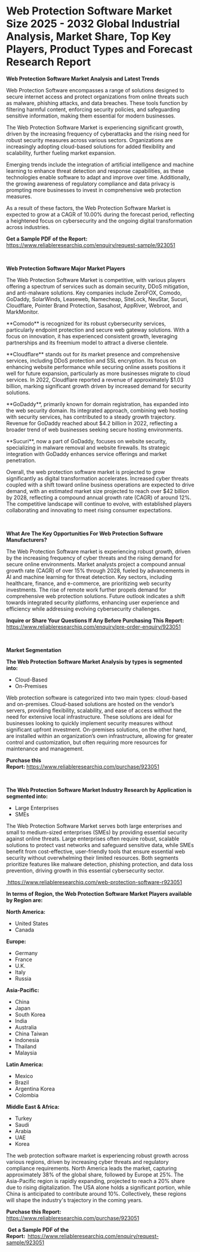 <p><h1>Web Protection Software Market Size 2025 - 2032 Global Industrial Analysis, Market Share, Top Key Players, Product Types and Forecast Research Report</h1></p><p><strong>Web Protection Software Market Analysis and Latest Trends</strong></p>
<p><p>Web Protection Software encompasses a range of solutions designed to secure internet access and protect organizations from online threats such as malware, phishing attacks, and data breaches. These tools function by filtering harmful content, enforcing security policies, and safeguarding sensitive information, making them essential for modern businesses. </p><p>The Web Protection Software Market is experiencing significant growth, driven by the increasing frequency of cyberattacks and the rising need for robust security measures across various sectors. Organizations are increasingly adopting cloud-based solutions for added flexibility and scalability, further fueling market expansion. </p><p>Emerging trends include the integration of artificial intelligence and machine learning to enhance threat detection and response capabilities, as these technologies enable software to adapt and improve over time. Additionally, the growing awareness of regulatory compliance and data privacy is prompting more businesses to invest in comprehensive web protection measures. </p><p>As a result of these factors, the Web Protection Software Market is expected to grow at a CAGR of 10.00% during the forecast period, reflecting a heightened focus on cybersecurity and the ongoing digital transformation across industries.</p></p>
<p><strong>Get a Sample PDF of the Report:&nbsp;</strong> <a href="https://www.reliableresearchiq.com/enquiry/request-sample/923051?utm_campaign=2821&utm_medium=2&utm_source=Github&utm_content=ia&utm_term=16042025&utm_id=web-protection-software">https://www.reliableresearchiq.com/enquiry/request-sample/923051</a></p>
<p>&nbsp;</p>
<p><strong>Web Protection Software Major Market Players</strong></p>
<p><p>The Web Protection Software Market is competitive, with various players offering a spectrum of services such as domain security, DDoS mitigation, and anti-malware solutions. Key companies include ZeroFOX, Comodo, GoDaddy, SolarWinds, Leaseweb, Namecheap, SiteLock, NeuStar, Sucuri, Cloudflare, Pointer Brand Protection, Sasahost, AppRiver, Webroot, and MarkMonitor.</p><p>**Comodo** is recognized for its robust cybersecurity services, particularly endpoint protection and secure web gateway solutions. With a focus on innovation, it has experienced consistent growth, leveraging partnerships and its freemium model to attract a diverse clientele.</p><p>**Cloudflare** stands out for its market presence and comprehensive services, including DDoS protection and SSL encryption. Its focus on enhancing website performance while securing online assets positions it well for future expansion, particularly as more businesses migrate to cloud services. In 2022, Cloudflare reported a revenue of approximately $1.03 billion, marking significant growth driven by increased demand for security solutions.</p><p>**GoDaddy**, primarily known for domain registration, has expanded into the web security domain. Its integrated approach, combining web hosting with security services, has contributed to a steady growth trajectory. Revenue for GoDaddy reached about $4.2 billion in 2022, reflecting a broader trend of web businesses seeking secure hosting environments.</p><p>**Sucuri**, now a part of GoDaddy, focuses on website security, specializing in malware removal and website firewalls. Its strategic integration with GoDaddy enhances service offerings and market penetration.</p><p>Overall, the web protection software market is projected to grow significantly as digital transformation accelerates. Increased cyber threats coupled with a shift toward online business operations are expected to drive demand, with an estimated market size projected to reach over $42 billion by 2028, reflecting a compound annual growth rate (CAGR) of around 12%. The competitive landscape will continue to evolve, with established players collaborating and innovating to meet rising consumer expectations.</p></p>
<p>&nbsp;</p>
<p><strong>What Are The Key Opportunities For Web Protection Software Manufacturers?</strong></p>
<p><p>The Web Protection Software market is experiencing robust growth, driven by the increasing frequency of cyber threats and the rising demand for secure online environments. Market analysts project a compound annual growth rate (CAGR) of over 15% through 2028, fueled by advancements in AI and machine learning for threat detection. Key sectors, including healthcare, finance, and e-commerce, are prioritizing web security investments. The rise of remote work further propels demand for comprehensive web protection solutions. Future outlook indicates a shift towards integrated security platforms, enhancing user experience and efficiency while addressing evolving cybersecurity challenges.</p></p>
<p><strong>Inquire or Share Your Questions If Any Before Purchasing This Report:</strong> <a href="https://www.reliableresearchiq.com/enquiry/pre-order-enquiry/923051?utm_campaign=2821&utm_medium=2&utm_source=Github&utm_content=ia&utm_term=16042025&utm_id=web-protection-software">https://www.reliableresearchiq.com/enquiry/pre-order-enquiry/923051</a></p>
<p>&nbsp;</p>
<p><strong>Market Segmentation</strong></p>
<p><strong>The Web Protection Software Market Analysis by types is segmented into:</strong></p>
<p><ul><li>Cloud-Based</li><li>On-Premises</li></ul></p>
<p><p>Web protection software is categorized into two main types: cloud-based and on-premises. Cloud-based solutions are hosted on the vendor’s servers, providing flexibility, scalability, and ease of access without the need for extensive local infrastructure. These solutions are ideal for businesses looking to quickly implement security measures without significant upfront investment. On-premises solutions, on the other hand, are installed within an organization’s own infrastructure, allowing for greater control and customization, but often requiring more resources for maintenance and management.</p></p>
<p><strong>Purchase this Report:&nbsp;</strong><a href="https://www.reliableresearchiq.com/purchase/923051?utm_campaign=2821&utm_medium=2&utm_source=Github&utm_content=ia&utm_term=16042025&utm_id=web-protection-software">https://www.reliableresearchiq.com/purchase/923051</a></p>
<p>&nbsp;</p>
<p><strong>The Web Protection Software Market Industry Research by Application is segmented into:</strong></p>
<p><ul><li>Large Enterprises</li><li>SMEs</li></ul></p>
<p><p>The Web Protection Software Market serves both large enterprises and small to medium-sized enterprises (SMEs) by providing essential security against online threats. Large enterprises often require robust, scalable solutions to protect vast networks and safeguard sensitive data, while SMEs benefit from cost-effective, user-friendly tools that ensure essential web security without overwhelming their limited resources. Both segments prioritize features like malware detection, phishing protection, and data loss prevention, driving growth in this essential cybersecurity sector.</p></p>
<p><a href="https://www.reliableresearchiq.com/web-protection-software-r923051?utm_campaign=2821&utm_medium=2&utm_source=Github&utm_content=ia&utm_term=16042025&utm_id=web-protection-software">&nbsp;https://www.reliableresearchiq.com/web-protection-software-r923051</a></p>
<p><strong>In terms of Region, the Web Protection Software Market Players available by Region are:</strong></p>
<p>
    <p> <strong> North America: </strong>
        <ul>
            <li>United States</li>
            <li>Canada</li>
        </ul>
        </p> 
    <p> <strong> Europe: </strong>
        <ul>
            <li>Germany</li>
            <li>France</li>
            <li>U.K.</li>
            <li>Italy</li>
            <li>Russia</li>
        </ul>
        </p> 
    <p> <strong> Asia-Pacific: </strong>
        <ul>
            <li>China</li>
            <li>Japan</li>
            <li>South Korea</li>
            <li>India</li>
            <li>Australia</li>
            <li>China Taiwan</li>
            <li>Indonesia</li>
            <li>Thailand</li>
            <li>Malaysia</li>
        </ul>
        </p> 
    <p> <strong> Latin America: </strong>
        <ul>
            <li>Mexico</li>
            <li>Brazil</li>
            <li>Argentina Korea</li>
            <li>Colombia</li>
        </ul>
        </p> 
    <p> <strong> Middle East & Africa: </strong>
        <ul>
            <li>Turkey</li>
            <li>Saudi</li>
            <li>Arabia</li>
            <li>UAE</li>
            <li>Korea</li>
        </ul>
    </p>
    </p>
<p><p>The web protection software market is experiencing robust growth across various regions, driven by increasing cyber threats and regulatory compliance requirements. North America leads the market, capturing approximately 38% of the global share, followed by Europe at 25%. The Asia-Pacific region is rapidly expanding, projected to reach a 20% share due to rising digitalization. The USA alone holds a significant portion, while China is anticipated to contribute around 10%. Collectively, these regions will shape the industry's trajectory in the coming years.</p></p>
<p><strong>Purchase this Report: </strong><a href="https://www.reliableresearchiq.com/purchase/923051?utm_campaign=2821&utm_medium=2&utm_source=Github&utm_content=ia&utm_term=16042025&utm_id=web-protection-software">https://www.reliableresearchiq.com/purchase/923051</a></p>
<p>&nbsp;<strong>Get a Sample PDF of the Report:&nbsp;&nbsp;</strong><a href="https://www.reliableresearchiq.com/enquiry/request-sample/923051?utm_campaign=2821&utm_medium=2&utm_source=Github&utm_content=ia&utm_term=16042025&utm_id=web-protection-software">https://www.reliableresearchiq.com/enquiry/request-sample/923051</a></p>
<p><strong></strong></p>
<p><p></p><p></p><p></p></p>